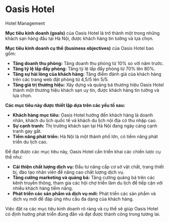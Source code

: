 # Oasis Hotel
Hotel Management

**Mục tiêu kinh doanh (goals)** của Oasis Hotel là trở thành một trong những khách sạn hàng đầu tại Hà Nội, được khách hàng tin tưởng và lựa chọn.

**Mục tiêu kinh doanh cụ thể (business objectives)** của Oasis Hotel bao gồm:

* **Tăng doanh thu phòng:** Tăng doanh thu phòng từ 10% so với năm trước.
* **Tăng tỷ lệ lấp đầy phòng:** Tăng tỷ lệ lấp đầy phòng từ 70% lên 80%.
* **Tăng sự hài lòng của khách hàng:** Tăng điểm đánh giá của khách hàng trên các trang web đặt phòng từ 4,5/5 lên 5/5.
* **Tăng giá trị thương hiệu:** Xây dựng và quảng bá thương hiệu Oasis Hotel thành một thương hiệu khách sạn uy tín, được khách hàng tin tưởng và lựa chọn.

**Các mục tiêu này được thiết lập dựa trên các yếu tố sau:**

* **Khách hàng mục tiêu:** Oasis Hotel hướng đến khách hàng là doanh nhân, khách du lịch quốc tế và khách du lịch nội địa có thu nhập cao.
* **Sự cạnh tranh:** Thị trường khách sạn tại Hà Nội đang ngày càng cạnh tranh gay gắt.
* **Tiềm năng phát triển:** Hà Nội là một thành phố lớn, có tiềm năng phát triển du lịch cao.

Để đạt được các mục tiêu này, Oasis Hotel cần triển khai các chiến lược cụ thể như:

* **Cải thiện chất lượng dịch vụ:** Đầu tư nâng cấp cơ sở vật chất, trang thiết bị, đào tạo nhân viên để nâng cao chất lượng dịch vụ.
* **Tăng cường marketing và quảng bá:** Tăng cường quảng bá trên các kênh truyền thông, tham gia các hội chợ triển lãm du lịch để tiếp cận với nhiều khách hàng tiềm năng.
* **Phát triển các sản phẩm và dịch vụ mới:** Phát triển các sản phẩm và dịch vụ mới để đáp ứng nhu cầu đa dạng của khách hàng.

Việc đặt ra các mục tiêu kinh doanh rõ ràng và cụ thể sẽ giúp Oasis Hotel có định hướng phát triển đúng đắn và đạt được thành công trong tương lai.
